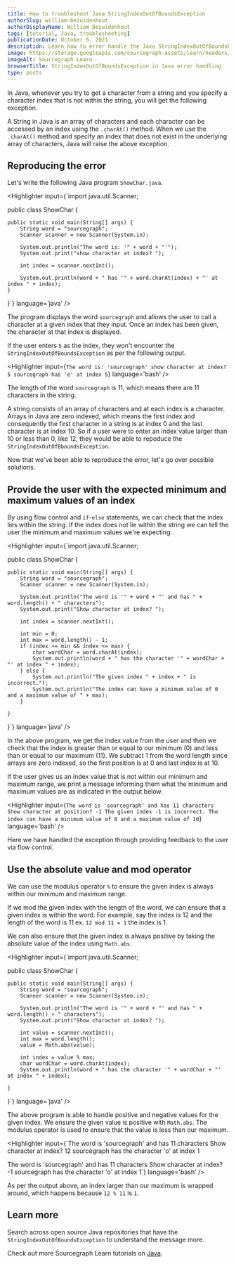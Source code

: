 ```yaml
---
title: How to troubleshoot Java StringIndexOutOfBoundsException
authorSlug: william-bezuidenhout
authorDisplayName: William Bezuidenhout
tags: [tutorial, Java, troubleshooting]
publicationDate: October 6, 2021
description: Learn how to error handle the Java StringIndexOutOfBoundsException
image: https://storage.googleapis.com/sourcegraph-assets/learn/headers/sourcegraph-learn-header.png
imageAlt: Sourcegraph Learn
browserTitle: StringIndexOutOfBoundsException in Java error handling
type: posts
---
```


In Java, whenever you try to get a character from a string and you specify a character index that is not within the string, you will get the following exception.

<Highlighter
input='Exception in thread "main" java.lang.StringIndexOutOfBoundsException: String index out of range:'
language='bash'
/>

A String in Java is an array of characters and each character can be accessed by an index using the `.charAt()` method. When we use the `.charAt()` method and specify an index that does not exist in the underlying array of characters, Java will raise the above exception.

## Reproducing the error
Let's write the following Java program `ShowChar.java`.

<Highlighter
input={`import java.util.Scanner;   
 
public class ShowChar {   
 
    public static void main(String[] args) {
        String word = "sourcegraph";
        Scanner scanner = new Scanner(System.in);   
 
        System.out.println("The word is: '" + word + "'");
        System.out.print("show character at index? ");   
 
        int index = scanner.nextInt();     
 
        System.out.println(word + " has '" + word.charAt(index) + "' at index " + index);   
    }    
}`}
language='java'
/>

The program displays the word `sourcegraph` and allows the user to call a character at a given index that they input. Once an index has been given, the character at that index is displayed.

If the user enters `5` as the index, they won't encounter the `StringIndexOutOfBoundsException` as per the following output.

<Highlighter
input={`The word is: 'sourcegraph'
show character at index? 5
sourcegraph has 'e' at index 5`}
language='bash'
/>

The length of the word `sourcegraph` is 11, which means there are 11 characters in the string.

A string consists of an array of characters and at each index is a character. Arrays in Java are zero indexed, which means the first index and consequently the first character in a string is at index 0 and the last character is at index 10. So if a user were to enter an index value larger than 10 or less than 0, like 12, they would be able to repoduce the `StringIndexOutOfBboundsException`.

<Highlighter
input='Exception in thread "main" java.lang.StringIndexOutOfBoundsException: String index out of range: 12
	at java.base/java.lang.StringLatin1.charAt(StringLatin1.java:47)
	at java.base/java.lang.String.charAt(String.java:693)
	at ShowChar.main(ShowChar.java:14)'
language='bash'
/>

Now that we've been able to reproduce the error, let's go over possible solutions.

## Provide the user with the expected minimum and maximum values of an index

By using flow control and `if`-`else` statements, we can check that the index lies within the string. If the index does not lie within the string we can tell the user the minimum and maximum values we're expecting.

<Highlighter
input={`import java.util.Scanner;
 
public class ShowChar {
 
    public static void main(String[] args) {
        String word = "sourcegraph";
        Scanner scanner = new Scanner(System.in);  
 
        System.out.println("The word is '" + word + "' and has " + word.length() + " characters");
        System.out.print("Show character at index? ");  
 
        int index = scanner.nextInt();   
 
        int min = 0;
        int max = word.length() - 1;
        if (index >= min && index <= max) {
            char wordChar = word.charAt(index);
            System.out.println(word + " has the character '" + wordChar + "' at index " + index);
        } else {
            System.out.println("The given index " + index + " is incorrect.");
            System.out.println("The index can have a minimum value of 0 and a maximum value of " + max);
        }   
 
    }
}`}
language='java'
/>

In the above program, we get the index value from the user and then we check that the index is greater than or equal to our minimum (0) and less than or equal to our maximum (11). We subtract 1 from the word length since arrays are zero indexed, so the first position is at 0 and last index is at 10.

If the user gives us an index value that is not within our minimum and maximum range, we print a message informing them what the minimum and maximum values are as indicated in the output below.

<Highlighter
input={`The word is 'sourcegraph' and has 11 characters
Show character at position? -1
The given index -1 is incorrect.
The index can have a minimum value of 0 and a maximum value of 10`}
language='bash'
/>

Here we have handled the exception through providing feedback to the user via flow control.

## Use the absolute value and mod operator

We can use the modulus operator `%` to ensure the given index is always within our minimum and maximum range.

If we mod the given index with the length of the word, we can ensure that a given index is within the word. For example, say the index is 12 and the length of the word is 11 ex. `12 mod 11 = 1` the index is 1.

We can also ensure that the given index is always positive by taking the absolute value of the index using `Math.abs`.

<Highlighter
input={`import java.util.Scanner;  
 
public class ShowChar {  
 
    public static void main(String[] args) {
        String word = "sourcegraph";
        Scanner scanner = new Scanner(System.in);  
 
        System.out.println("The word is '" + word + "' and has " + word.length() + " characters");
        System.out.print("Show character at index? ");   
 
        int value = scanner.nextInt();
        int max = word.length();
        value = Math.abs(value);  
 
        int index = value % max;
        char wordChar = word.charAt(index);
        System.out.println(word + " has the character '" + wordChar + "' at index " + index);
 
    }
}`}
language='java'
/>

The above program is able to handle positive and negative values for the given index. We ensure the given value is positive with `Math.abs`. The modulus operator is used to ensure that the value is less than our maximum. 

<Highlighter
input={`The word is 'sourcegraph' and has 11 characters
Show character at index? 12
sourcegraph has the character 'o' at index 1
 
The word is 'sourcegraph' and has 11 characters
Show character at index? -1
sourcegraph has the character 'o' at index 1`}
language='bash'
/>

As per the output above, an index larger than our maximum is wrapped around, which happens because `12 % 11` is `1`.

## Learn more

Search across open source Java repositories that have the `StringIndexOutOfBoundsException` to understand the message more.

<SourcegraphSearch query="StringIndexOutOfBoundsException lang:java" patternType="literal"/>

Check out more Sourcegraph Learn tutorials on [Java](https://learn.sourcegraph.com/tags/java).

